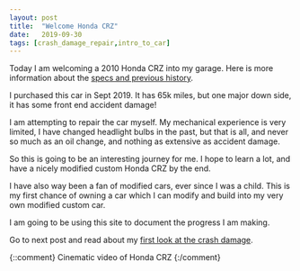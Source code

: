 ```yaml
---
layout: post
title:  "Welcome Honda CRZ"
date:   2019-09-30
tags: [crash_damage_repair,intro_to_car]
---
```




Today I am welcoming a 2010 Honda CRZ into my garage.
Here is more information about the [specs and previous history](https://techmechgarage.github.io/HondaCRZ/History/).


I purchased this car in Sept 2019.
It has 65k miles, but one major down side, it has some front end accident damage!

I am attempting to repair the car myself.
My mechanical experience is very limited, I have changed headlight bulbs in the past,
but that is all, and never so much as an oil change, 
and nothing as extensive as accident damage. 

So this is going to be an interesting journey for me. I hope to learn a lot, 
and have a nicely modified custom Honda CRZ by the end.


I have also way been a fan of modified cars, ever since I was a child.
This is my first chance of owning a car which I can modify and build into 
my very own modified custom car.

I am going to be using this site to document the progress I am making.


Go to next post and read about my
[first look at the crash damage](https://techmechgarage.github.io/HondaCRZ/2019/10/07/crash-damage-first-look.html).


{::comment}
Cinematic video of Honda CRZ
{:/comment}

